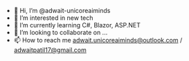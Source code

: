 - 👋 Hi, I’m @adwait-unicoreaiminds
- 👀 I’m interested in new tech
- 🌱 I’m currently learning C#, Blazor, ASP.NET
- 💞️ I’m looking to collaborate on ...
- 📫 How to reach me adwait.unicoreaiminds@outlook.com / adwaitpatil17@gmail.com

<!---
adwait-unicoreaiminds/adwait-unicoreaiminds is a ✨ special ✨ repository because its `README.md` (this file) appears on your GitHub profile.
You can click the Preview link to take a look at your changes.
--->

